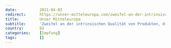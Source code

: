 ```yaml
---
date:          2021-04-03
redirect:      https://unser-mitteleuropa.com/zweifel-an-der-intrinsischen-qualitaet-von-produkten-die-als-anti-covid-impfstoffe-praesentiert-werden/
title:         Unser Mitteleuropa
subtitle:      'Zweifel an der intrinsischen Qualität von Produkten, die als Anti-Covid-Impfstoffe präsentiert werden'
country:       EU
categories:    [Impfung]
tags:          []
---
```

